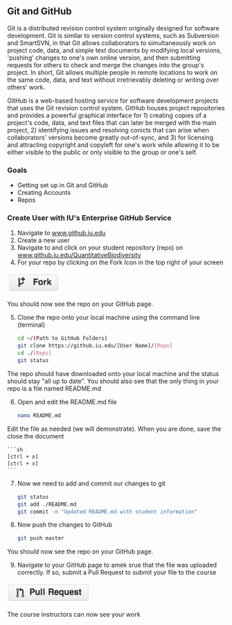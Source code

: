 ## Git and GitHub

Git is a distributed revision control system originally designed for software development. Git is similar to version control systems, such as Subversion and SmartSVN, in that Git allows collaborators to simultaneously work on project code, data, and simple text documents by modifying local versions, 'pushing' changes to one's own online version, and then submitting requests for others to check and merge the changes into the group's project. In short, Git allows multiple people in remote locations to work on the same code, data, and text without irretrievably deleting or writing over others' work.

GitHub is a web-based hosting service for software development projects that uses the Git revision control system. GitHub houses project repositories and provides a powerful graphical interface for 1) creating copies of a project's code, data, and text files that can later be merged with the main project, 2) identifying issues and resolving conicts that can arise when collaborators' versions become greatly out-of-sync, and 3) for licensing and attracting copyright and copyleft for one's work while allowing it to be either visible to the public or only visible to the group or one's self.

### Goals
+ Getting set up in Git and GitHub
+ Creating Accounts
+ Repos

### Create User with IU's Enterprise GitHub Service
1. Navigate to www.github.iu.edu
2. Create a new user
3. Navigate to and click on your student repository (repo) on www.github.iu.edu/QuantitativeBiodiversity
4. For your repo by clicking on the Fork Icon in the top right of your screen<br>
<img src="images/github-fork-btn.png"> 

  You should now see the repo on your GitHub page.

5. Clone the repo onto your local machine using the command line (terminal)

    ```sh
    cd ~/(Path to GitHub Folders)
    git clone https://github.iu.edu/[User Name]/[Repo]
    cd ./[Repo]
    git status
    ```

  The repo should have downloaded onto your local machine and the status should stay "all up to date". You should also see that the only thing in your repo is a file named README.md

6. Open and edit the README.md file

    ```sh
    nano README.md
    ```

  Edit the file as needed (we will demonstrate). When you are done, save the close the document

    ```sh
    [ctrl + o]
    [ctrl + x]
    ```

7. Now we need to add and commit our changes to git

    ```sh
    git status
    git add ./README.md
    git commit -m "Updated README.md with student information"
    ```

8. Now push the changes to GitHub

    ```sh
    git push master
    ```

  You should now see the repo on your GitHub page.

9. Navigate to your GitHub page to amek srue that the file was uploaded correctly. If so, submit a Pull Request to submit your file to the course <br>
  <img src="images/github-pr-btn.png">

  The course instructors can now see your work

